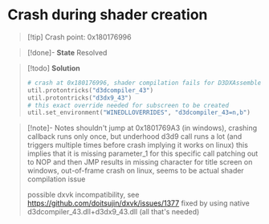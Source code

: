 
# Crash during shader creation
>[!tip] Crash point: 0x180176996

>[!done]- **State**
Resolved

>[!todo] **Solution**
>```python
># crash at 0x180176996, shader compilation fails for D3DXAssembleShader() - crash with missing callback Direct3DShaderValidatorCreate()
>util.protontricks("d3dcompiler_43")
>util.protontricks("d3dx9_43")
># this exact override needed for subscreen to be created
>util.set_environment("WINEDLLOVERRIDES", "d3dcompiler_43=n,b")
>```


>[!note]- Notes
>shouldn't jump at 0x1801769A3 (in windows), crashing callback runs only once, but underhood d3d9 call runs a lot (and triggers multiple times before crash implying it works on linux)
>this implies that it is missing parameter_1 for this specific call
>patching out to NOP and then JMP results in missing character for title screen on windows, out-of-frame crash on linux, seems to be actual shader compilation issue
>
> possible dxvk incompatibility, see https://github.com/doitsujin/dxvk/issues/1377
> fixed by using native d3dcompiler_43.dll+d3dx9_43.dll (all that's needed)


